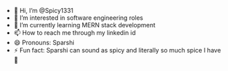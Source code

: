 - 👋 Hi, I’m @Spicy1331
- 👀 I’m interested in software engineering roles
- 🌱 I’m currently learning MERN stack development
- 📫 How to reach me through my linkedin id
- 😄 Pronouns: Sparshi
- ⚡ Fun fact: Sparshi can sound as spicy and literally so much spice I have🤩

<!---
Spicy1331/Spicy1331 is a ✨ special ✨ repository because its `README.md` (this file) appears on your GitHub profile.
You can click the Preview link to take a look at your changes.
--->
